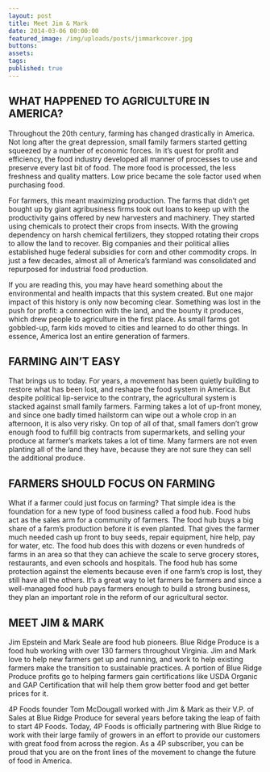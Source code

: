 ```yaml
---
layout: post
title: Meet Jim & Mark
date: 2014-03-06 00:00:00
featured_image: /img/uploads/posts/jimmarkcover.jpg
buttons:
assets:
tags:
published: true
---
```


<div class="editable"><h2>WHAT HAPPENED TO AGRICULTURE IN AMERICA?</h2><p>Throughout the 20th century, farming has changed drastically in America. Not long after the great depression, small family farmers started getting squeezed by a number of economic forces. In it&rsquo;s quest for profit and efficiency, the food industry developed all manner of processes to use and preserve every last bit of food. The more food is processed, the less freshness and quality matters. Low price became the sole factor used when purchasing food.</p><p>For farmers, this meant maximizing production. The farms that didn&rsquo;t get bought up by giant agribusiness firms took out loans to keep up with the productivity gains offered by new harvesters and machinery. They started using chemicals to protect their crops from insects. With the growing dependency on harsh chemical fertilizers, they stopped rotating their crops to allow the land to recover. Big companies and their political allies established huge federal subsidies for corn and other commodity crops. In just a few decades, almost all of America&rsquo;s farmland was consolidated and repurposed for industrial food production.</p><p>If you are reading this, you may have heard something about the environmental and health impacts that this system created. But one major impact of this history is only now becoming clear. Something was lost in the push for profit: a connection with the land, and the bounty it produces, which drew people to agriculture in the first place. As small farms got gobbled-up, farm kids moved to cities and learned to do other things. In essence, America lost an entire generation of farmers.</p><h2>FARMING AIN&rsquo;T EASY</h2><p>That brings us to today. For years, a movement has been quietly building to restore what has been lost, and reshape the food system in America. But despite political lip-service to the contrary, the agricultural system is stacked against small family farmers. Farming takes a lot of up-front money, and since one badly timed hailstorm can wipe out a whole crop in an afternoon, it is also very risky. On top of all of that, small famers don&rsquo;t grow enough food to fulfill big contracts from supermarkets, and selling your produce at farmer&rsquo;s markets takes a lot of time. Many farmers are not even planting all of the land they have, because they are not sure they can sell the additional produce.</p><h2>FARMERS SHOULD FOCUS ON FARMING</h2><p>What if a farmer could just focus on farming? That simple idea is the foundation for a new type of food business called a food hub. Food hubs act as the sales arm for a community of farmers. The food hub buys a big share of a farm&rsquo;s production before it is even planted. That gives the farmer much needed cash up front to buy seeds, repair equipment, hire help, pay for water, etc. The food hub does this with dozens or even hundreds of farms in an area so that they can achieve the scale to serve grocery stores, restaurants, and even schools and hospitals. The food hub has some protection against the elements because even if one farm&rsquo;s crop is lost, they still have all the others. It&rsquo;s a great way to let farmers be farmers and since a well-managed food hub pays farmers enough to build a strong business, they plan an important role in the reform of our agricultural sector.</p><h2>MEET JIM &amp; MARK</h2><p>Jim Epstein and Mark Seale are food hub pioneers. Blue Ridge Produce is a food hub working with over 130 farmers throughout Virginia. Jim and Mark love to help new farmers get up and running, and work to help existing farmers make the transition to sustainable practices. A portion of Blue Ridge Produce profits go to helping farmers gain certifications like USDA Organic and GAP Certification that will help them grow better food and get better prices for it.</p><p>4P Foods founder Tom McDougall worked with Jim &amp; Mark as their V.P. of Sales at Blue Ridge Produce for several years before taking the leap of faith to start 4P Foods. Today, 4P Foods is officially partnering with Blue Ridge to work with their large family of growers in an effort to provide our customers with great food from across the region. As a 4P subscriber, you can be proud that you are on the front lines of the movement to change the future of food in America.</p></div>
